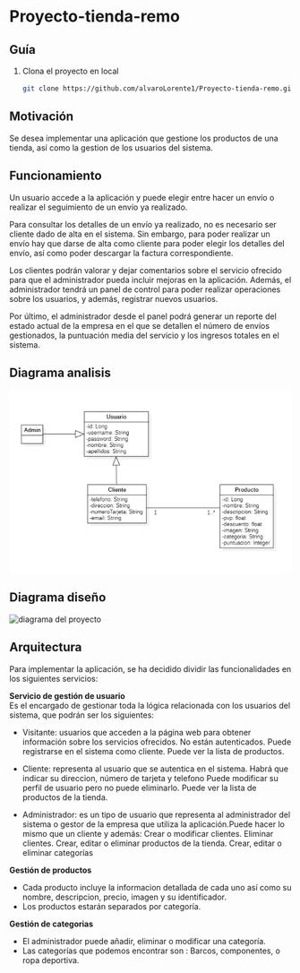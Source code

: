 # Proyecto-tienda-remo

## Guía

1. Clona el proyecto en local
    ```bash
    git clone https://github.com/alvaroLorente1/Proyecto-tienda-remo.git
    ```

## Motivación
Se desea implementar una aplicación que gestione los productos de una tienda, así como la gestion de los usuarios del sistema.

## Funcionamiento
Un usuario accede a la aplicación y puede elegir entre hacer un envío o realizar el seguimiento de un envío ya realizado.  

Para consultar los detalles de un envío ya realizado, no es necesario ser cliente dado de alta en el sistema. Sin embargo, para poder realizar un envío hay que darse de alta como cliente para poder elegir los detalles del envío, así como poder descargar la factura correspondiente.  

Los clientes podrán valorar y dejar comentarios sobre el servicio ofrecido para que el administrador pueda incluir mejoras en la aplicación. 
Además, el administrador tendrá un panel de control para poder realizar operaciones sobre los usuarios, y además, registrar nuevos usuarios.  

Por último, el administrador desde el panel podrá generar un reporte del estado actual de la empresa en el que se detallen el número de envíos gestionados, la puntuación media del servicio y los ingresos totales en el sistema.

## Diagrama analisis
![diagrama del proyecto](diagrama/diagramaAnalisis.png)

## Diagrama diseño
![diagrama del proyecto](diagrama/diagramaDiseño.png)


## Arquitectura
Para implementar la aplicación, se ha decidido dividir las funcionalidades en los siguientes servicios:

 **Servicio de gestión de usuario**  
Es el encargado de gestionar toda la lógica relacionada con los usuarios del sistema, que podrán ser los siguientes:

- Visitante: usuarios que acceden a la página web para obtener información sobre los servicios ofrecidos. No están autenticados.
Puede registrarse en el sistema como cliente.
Puede ver la lista de productos.
- Cliente: representa al usuario que se autentica en el sistema.
Habrá que indicar su direccion, número de tarjeta y telefono
Puede modificar su perfil de usuario pero no puede eliminarlo.
Puede ver la lista de productos de la tienda.

- Administrador: es un tipo de usuario que representa al administrador del sistema o gestor de la empresa que utiliza la aplicación.Puede hacer lo mismo que un cliente y además:
Crear o modificar clientes.
Eliminar clientes.
Crear, editar o eliminar productos de la tienda.
Crear, editar o eliminar categorías


 **Gestión de productos**  
- Cada producto incluye la informacion detallada de cada uno así como su nombre, descripcion, precio, imagen y su identificador.
- Los productos estarán separados por categoría.

**Gestión de categorias** 
- El administrador puede añadir, eliminar o modificar una categoría.
- Las categorías que podemos encontrar son : Barcos, componentes, o ropa deportiva.


